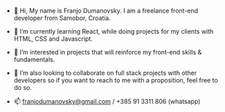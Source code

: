 - 👋 Hi, My name is Franjo Dumanovsky. I am a freelance front-end developer from Samobor, Croatia. 

- 🌱 I’m currently learning React, while doing projects for my clients with HTML, CSS and Javascript. 

- 👀 I’m interested in projects that will reinforce my front-end skills & fundamentals.

- 💞️ I’m also looking to collaborate on full stack projects with other developers so if you want to reach to me with a proposition, feel free to do so.

- 📫 franjodumanovsky@gmail.com / +385 91 3311 806 (whatsapp)

